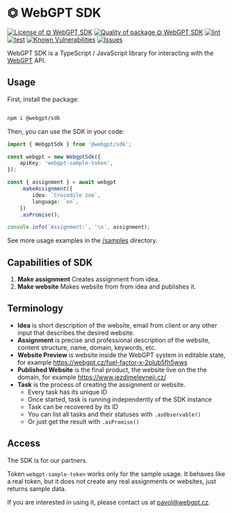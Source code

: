 # ⏣ WebGPT SDK

<!--Badges-->
<!--⚠️WARNING: This section was generated by https://github.com/hejny/batch-project-editor/blob/main/src/workflows/800-badges/badges.ts so every manual change will be overwritten.-->


[![License of ⏣ WebGPT SDK](https://img.shields.io/github/license/webgptorg/webgpt-sdk.svg?style=flat)](https://github.com/webgptorg/webgpt-sdk/blob/main/LICENSE)
[![Quality of package ⏣ WebGPT SDK](https://packagequality.com/shield/webgpt-sdk.svg)](https://packagequality.com/#?package=webgpt-sdk)
[![lint](https://github.com/webgptorg/webgpt-sdk/actions/workflows/lint.yml/badge.svg)](https://github.com/webgptorg/webgpt-sdk/actions/workflows/lint.yml)
[![test](https://github.com/webgptorg/webgpt-sdk/actions/workflows/test.yml/badge.svg)](https://github.com/webgptorg/webgpt-sdk/actions/workflows/test.yml)
[![Known Vulnerabilities](https://snyk.io/test/github/webgptorg/webgpt-sdk/badge.svg)](https://snyk.io/test/github/webgptorg/webgpt-sdk)
[![Issues](https://img.shields.io/github/issues/webgptorg/webgpt-sdk.svg?style=flat)](https://github.com/webgptorg/webgpt-sdk/issues)
<!--[![NPM Version of ⏣ WebGPT SDK](https://badge.fury.io/js/webgpt-sdk.svg)](https://www.npmjs.com/package/webgpt-sdk)-->

<!--/Badges-->

WebGPT SDK is a TypeScript / JavaScript library for interacting with the [WebGPT](https://webgpt.cz/) API.

## Usage

First, install the package:

```bash

npm i @webgpt/sdk

```

Then, you can use the SDK in your code:

```typescript
import { WebgptSdk } from '@webgpt/sdk';

const webgpt = new WebgptSdk({
    apiKey: 'webgpt-sample-token',
});

const { assignment } = await webgpt
    .makeAssignment({
        idea: `Crocodile zoo`,
        language: `en`,
    })
    .asPromise();

console.info(`Assignment:`, '\n', assignment);
```

See more usage examples in the [/samples](./samples) directory.

## Capabilities of SDK

1. **Make assignment** Creates assignment from idea.
2. **Make website** Makes website from from idea and publishes it.

## Terminology

-   **Idea** is short description of the website, email from client or any other input that describes the desired website.
-   **Assignment** is precise and professional description of the website, content structure, name, domain, keywords, etc.
-   **Website Preview** is website inside the WebGPT system in editable state, for example https://webgpt.cz/fuel-factor-x-2plub5fh5wws
-   **Published Website** is the final product, the website live on the the domain, for example https://www.jezdimelevneji.cz/
-   **Task** is the process of creating the assignment or website.
    -   Every task has its unique ID
    -   Once started, task is running independently of the SDK instance
    -   Task can be recovered by its ID
    -   You can list all tasks and their statuses with `.asObservable()`
    -   Or just get the result with `.asPromise()`

## Access

The SDK is for our partners.

Token `webgpt-sample-token` works only for the sample usage. It behaves like a real token, but it does not create any real assignments or websites, just returns sample data.

If you are interested in using it, please contact us at [pavol@webgpt.cz](https://www.pavolhejny.com/contact).
